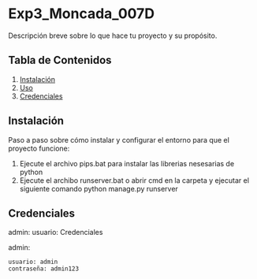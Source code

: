 # Exp3_Moncada_007D
Descripción breve sobre lo que hace tu proyecto y su propósito.

## Tabla de Contenidos
1. [Instalación](#instalación)
2. [Uso](#uso)
3. [Credenciales](#Credenciales)

## Instalación

Paso a paso sobre cómo instalar y configurar el entorno para que el proyecto funcione:

1. Ejecute el archivo pips.bat para instalar las librerias nesesarias de python
2. Ejecute el archibo runserver.bat o abrir cmd en la carpeta y ejecutar el siguiente comando python manage.py runserver

## Credenciales
admin:
usuario:
Credenciales

admin:

    usuario: admin
    contraseña: admin123


